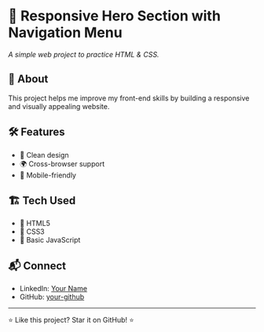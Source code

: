 # 🚀 Responsive Hero Section with Navigation Menu

_A simple web project to practice HTML & CSS._

## 🌟 About

This project helps me improve my front-end skills by building a responsive and visually appealing website.

## 🛠️ Features

- 🎨 Clean design
- 🌍 Cross-browser support
- 📱 Mobile-friendly

## 🏗️ Tech Used

- 🔹 HTML5
- 🔹 CSS3
- 🔹 Basic JavaScript

## 📬 Connect

- LinkedIn: [Your Name](https://linkedin.com/in/candy-khumalo-7251552b6/)
- GitHub: [your-github](https://github.com/skhumal)

---
⭐ Like this project? Star it on GitHub! ⭐
